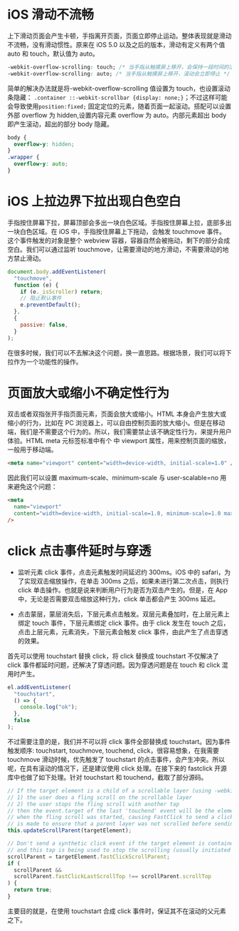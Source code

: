 # iOS 滑动不流畅

上下滑动页面会产生卡顿，手指离开页面，页面立即停止运动。整体表现就是滑动不流畅，没有滑动惯性。原来在 iOS 5.0 以及之后的版本，滑动有定义有两个值 auto 和 touch，默认值为 auto。

```css
-webkit-overflow-scrolling: touch; /* 当手指从触摸屏上移开，会保持一段时间的滚动 */
-webkit-overflow-scrolling: auto; /* 当手指从触摸屏上移开，滚动会立即停止 */
```

简单的解决办法就是将-webkit-overflow-scrolling 值设置为 touch，也设置滚动条隐藏： `.container ::-webkit-scrollbar {display: none;}`；不过这样可能会导致使用`position:fixed;` 固定定位的元素，随着页面一起滚动。搭配可以设置外部 overflow 为 hidden,设置内容元素 overflow 为 auto。内部元素超出 body 即产生滚动，超出的部分 body 隐藏。

```css
body {
  overflow-y: hidden;
}
.wrapper {
  overflow-y: auto;
}
```

# iOS 上拉边界下拉出现白色空白

手指按住屏幕下拉，屏幕顶部会多出一块白色区域。手指按住屏幕上拉，底部多出一块白色区域。在 iOS 中，手指按住屏幕上下拖动，会触发 touchmove 事件。这个事件触发的对象是整个 webview 容器，容器自然会被拖动，剩下的部分会成空白。我们可以通过监听 touchmove，让需要滑动的地方滑动，不需要滑动的地方禁止滑动。

```js
document.body.addEventListener(
  "touchmove",
  function (e) {
    if (e._isScroller) return;
    // 阻止默认事件
    e.preventDefault();
  },
  {
    passive: false,
  }
);
```

在很多时候，我们可以不去解决这个问题，换一直思路。根据场景，我们可以将下拉作为一个功能性的操作。

# 页面放大或缩小不确定性行为

双击或者双指张开手指页面元素，页面会放大或缩小。HTML 本身会产生放大或缩小的行为，比如在 PC 浏览器上，可以自由控制页面的放大缩小。但是在移动端，我们是不需要这个行为的。所以，我们需要禁止该不确定性行为，来提升用户体验。HTML meta 元标签标准中有个 中 viewport 属性，用来控制页面的缩放，一般用于移动端。

```html
<meta name="viewport" content="width=device-width, initial-scale=1.0" />
```

因此我们可以设置 maximum-scale、minimum-scale 与 user-scalable=no 用来避免这个问题：

```html
<meta
  name="viewport"
  content="width=device-width, initial-scale=1.0, minimum-scale=1.0 maximum-scale=1.0, user-scalable=no"
/>
```

# click 点击事件延时与穿透

- 监听元素 click 事件，点击元素触发时间延迟约 300ms。iOS 中的 safari，为了实现双击缩放操作，在单击 300ms 之后，如果未进行第二次点击，则执行 click 单击操作。也就是说来判断用户行为是否为双击产生的。但是，在 App 中，无论是否需要双击缩放这种行为，click 单击都会产生 300ms 延迟。

- 点击蒙层，蒙层消失后，下层元素点击触发。双层元素叠加时，在上层元素上绑定 touch 事件，下层元素绑定 click 事件。由于 click 发生在 touch 之后，点击上层元素，元素消失，下层元素会触发 click 事件，由此产生了点击穿透的效果。

首先可以使用 touchstart 替换 click，将 click 替换成 touchstart 不仅解决了 click 事件都延时问题，还解决了穿透问题。因为穿透问题是在 touch 和 click 混用时产生。

```js
el.addEventListener(
  "touchstart",
  () => {
    console.log("ok");
  },
  false
);
```

不过需要注意的是，我们并不可以将 click 事件全部替换成 touchstart。因为事件触发顺序: touchstart, touchmove, touchend, click，很容易想象，在我需要 touchmove 滑动时候，优先触发了 touchstart 的点击事件，会产生冲突。所以呢，在具有滚动的情况下，还是建议使用 click 处理。在接下来的 fastclick 开源库中也做了如下处理。针对 touchstart 和 touchend，截取了部分源码。

```js
// If the target element is a child of a scrollable layer (using -webkit-overflow-scrolling: touch) and:
// 1) the user does a fling scroll on the scrollable layer
// 2) the user stops the fling scroll with another tap
// then the event.target of the last 'touchend' event will be the element that was under the user's finger
// when the fling scroll was started, causing FastClick to send a click event to that layer - unless a check
// is made to ensure that a parent layer was not scrolled before sending a synthetic click (issue #42).
this.updateScrollParent(targetElement);

// Don't send a synthetic click event if the target element is contained within a parent layer that was scrolled
// and this tap is being used to stop the scrolling (usually initiated by a fling - issue #42).
scrollParent = targetElement.fastClickScrollParent;
if (
  scrollParent &&
  scrollParent.fastClickLastScrollTop !== scrollParent.scrollTop
) {
  return true;
}
```

主要目的就是，在使用 touchstart 合成 click 事件时，保证其不在滚动的父元素之下。
